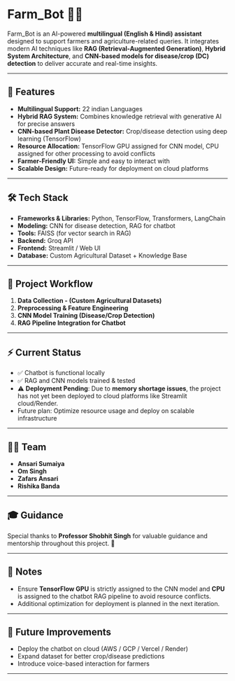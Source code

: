 # Farm_Bot 🌱🤖

Farm_Bot is an AI-powered **multilingual (English & Hindi) assistant** designed to support farmers and agriculture-related queries. It integrates modern AI techniques like **RAG (Retrieval-Augmented Generation)**, **Hybrid System Architecture**, and **CNN-based models for disease/crop (DC) detection** to deliver accurate and real-time insights.

---

## 🚀 Features
- **Multilingual Support:** 22 indian Languages
- **Hybrid RAG System:** Combines knowledge retrieval with generative AI for precise answers
- **CNN-based Plant Disease Detector:** Crop/disease detection using deep learning (TensorFlow)
- **Resource Allocation:** TensorFlow GPU assigned for CNN model, CPU assigned for other processing to avoid conflicts
- **Farmer-Friendly UI:** Simple and easy to interact with
- **Scalable Design:** Future-ready for deployment on cloud platforms

---

## 🛠️ Tech Stack
- **Frameworks & Libraries:** Python, TensorFlow, Transformers, LangChain
- **Modeling:** CNN for disease detection, RAG for chatbot
- **Tools:** FAISS (for vector search in RAG)
- **Backend:** Groq API
- **Frontend:** Streamlit / Web UI
- **Database:** Custom Agricultural Dataset + Knowledge Base

---

## 📂 Project Workflow
1. **Data Collection - (Custom Agricultural Datasets)**
2. **Preprocessing & Feature Engineering**
3. **CNN Model Training (Disease/Crop Detection)**
4. **RAG Pipeline Integration for Chatbot**

---

## ⚡ Current Status
- ✅ Chatbot is functional locally  
- ✅ RAG and CNN models trained & tested  
- ⚠️ **Deployment Pending**: Due to **memory shortage issues**, the project has not yet been deployed to cloud platforms like Streamlit cloud/Render.  
- Future plan: Optimize resource usage and deploy on scalable infrastructure  

---

## 👨‍💻 Team
- **Ansari Sumaiya**  
- **Om Singh**
- **Zafars Ansari**
- **Rishika Banda**

---

## 🎓 Guidance
Special thanks to **Professor Shobhit Singh** for valuable guidance and mentorship throughout this project. 🙏

---

## 📌 Notes
- Ensure **TensorFlow GPU** is strictly assigned to the CNN model and **CPU** is assigned to the chatbot RAG pipeline to avoid resource conflicts.
- Additional optimization for deployment is planned in the next iteration.

---

## 🔮 Future Improvements
- Deploy the chatbot on cloud (AWS / GCP / Vercel / Render)  
- Expand dataset for better crop/disease predictions  
- Introduce voice-based interaction for farmers  

---
